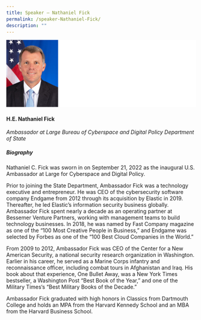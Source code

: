 ```yaml
---
title: Speaker – Nathaniel Fick
permalink: /speaker-Nathaniel-Fick/
description: ""
---
```

![](/images/Speakers/Nathaniel%20Fick.jpg)

#### **H.E. Nathaniel Fick**

*Ambassador at Large Bureau of Cyberspace and Digital Policy Department of State*  

##### **Biography**
Nathaniel C. Fick was sworn in on September 21, 2022 as the inaugural U.S. Ambassador at Large for Cyberspace and Digital Policy.

Prior to joining the State Department, Ambassador Fick was a technology executive and entrepreneur.  He was CEO of the cybersecurity software company Endgame from 2012 through its acquisition by Elastic in 2019.  Thereafter, he led Elastic’s information security business globally.  Ambassador Fick spent nearly a decade as an operating partner at Bessemer Venture Partners, working with management teams to build technology businesses.  In 2018, he was named by Fast Company magazine as one of the “100 Most Creative People in Business,” and Endgame was selected by Forbes as one of the “100 Best Cloud Companies in the World.”

From 2009 to 2012, Ambassador Fick was CEO of the Center for a New American Security, a national security research organization in Washington.  Earlier in his career, he served as a Marine Corps infantry and reconnaissance officer, including combat tours in Afghanistan and Iraq.  His book about that experience, One Bullet Away, was a New York Times bestseller, a Washington Post “Best Book of the Year,” and one of the Military Times‘s “Best Military Books of the Decade.”

Ambassador Fick graduated with high honors in Classics from Dartmouth College and holds an MPA from the Harvard Kennedy School and an MBA from the Harvard Business School.